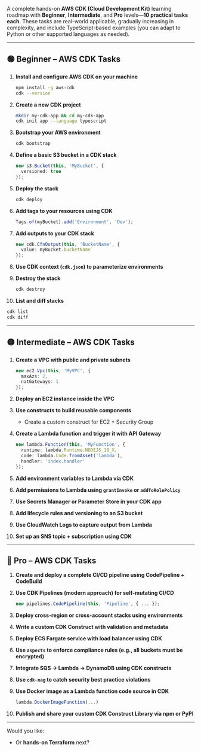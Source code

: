 A complete hands-on **AWS CDK (Cloud Development Kit)** learning roadmap with **Beginner**, **Intermediate**, and **Pro** levels—**10 practical tasks each**. These tasks are real-world applicable, gradually increasing in complexity, and include TypeScript-based examples (you can adapt to Python or other supported languages as needed).

---

## 🟢 **Beginner – AWS CDK Tasks**

1. **Install and configure AWS CDK on your machine**
   ```bash
   npm install -g aws-cdk
   cdk --version
   ```

2. **Create a new CDK project**
   ```bash
   mkdir my-cdk-app && cd my-cdk-app
   cdk init app --language typescript
   ```

3. **Bootstrap your AWS environment**
   ```bash
   cdk bootstrap
   ```

4. **Define a basic S3 bucket in a CDK stack**
   ```ts
   new s3.Bucket(this, 'MyBucket', {
     versioned: true
   });
   ```

5. **Deploy the stack**
   ```bash
   cdk deploy
   ```

6. **Add tags to your resources using CDK**
   ```ts
   Tags.of(myBucket).add('Environment', 'Dev');
   ```

7. **Add outputs to your CDK stack**
   ```ts
   new cdk.CfnOutput(this, 'BucketName', {
     value: myBucket.bucketName
   });
   ```

8. **Use CDK context (`cdk.json`) to parameterize environments**

9. **Destroy the stack**
   ```bash
   cdk destroy
   ```

10. **List and diff stacks**
   ```bash
   cdk list
   cdk diff
   ```

---

## 🟡 **Intermediate – AWS CDK Tasks**

1. **Create a VPC with public and private subnets**
   ```ts
   new ec2.Vpc(this, 'MyVPC', {
     maxAzs: 2,
     natGateways: 1
   });
   ```

2. **Deploy an EC2 instance inside the VPC**

3. **Use constructs to build reusable components**
   - Create a custom construct for EC2 + Security Group

4. **Create a Lambda function and trigger it with API Gateway**
   ```ts
   new lambda.Function(this, 'MyFunction', {
     runtime: lambda.Runtime.NODEJS_18_X,
     code: lambda.Code.fromAsset('lambda'),
     handler: 'index.handler'
   });
   ```

5. **Add environment variables to Lambda via CDK**

6. **Add permissions to Lambda using `grantInvoke` or `addToRolePolicy`**

7. **Use Secrets Manager or Parameter Store in your CDK app**

8. **Add lifecycle rules and versioning to an S3 bucket**

9. **Use CloudWatch Logs to capture output from Lambda**

10. **Set up an SNS topic + subscription using CDK**

---

## 🔴 **Pro – AWS CDK Tasks**

1. **Create and deploy a complete CI/CD pipeline using CodePipeline + CodeBuild**

2. **Use CDK Pipelines (modern approach) for self-mutating CI/CD**
   ```ts
   new pipelines.CodePipeline(this, 'Pipeline', { ... });
   ```

3. **Deploy cross-region or cross-account stacks using environments**

4. **Write a custom CDK Construct with validation and metadata**

5. **Deploy ECS Fargate service with load balancer using CDK**

6. **Use `aspects` to enforce compliance rules (e.g., all buckets must be encrypted)**

7. **Integrate SQS → Lambda → DynamoDB using CDK constructs**

8. **Use `cdk-nag` to catch security best practice violations**

9. **Use Docker image as a Lambda function code source in CDK**
   ```ts
   lambda.DockerImageFunction(...)
   ```

10. **Publish and share your custom CDK Construct Library via npm or PyPI**

---

Would you like:
- Or **hands-on Terraform** next?

